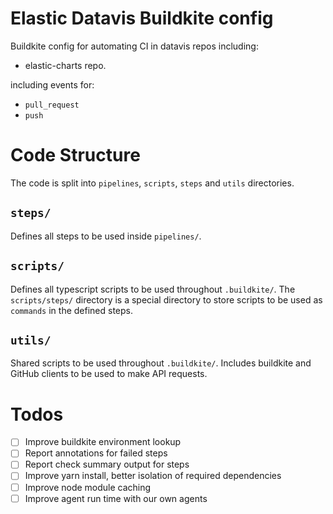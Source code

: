 # Elastic Datavis Buildkite config

Buildkite config for automating CI in datavis repos including:

- elastic-charts repo.

including events for:

- `pull_request`
- `push`

# Code Structure

The code is split into `pipelines`, `scripts`, `steps` and `utils` directories.

## `steps/`

Defines all steps to be used inside `pipelines/`.

## `scripts/`

Defines all typescript scripts to be used throughout `.buildkite/`. The `scripts/steps/` directory is a special directory to store scripts to be used as `commands` in the defined steps.

## `utils/`

Shared scripts to be used throughout `.buildkite/`. Includes buildkite and GitHub clients to be used to make API requests.

# Todos

- [ ] Improve buildkite environment lookup
- [ ] Report annotations for failed steps
- [ ] Report check summary output for steps
- [ ] Improve yarn install, better isolation of required dependencies
- [ ] Improve node module caching
- [ ] Improve agent run time with our own agents
